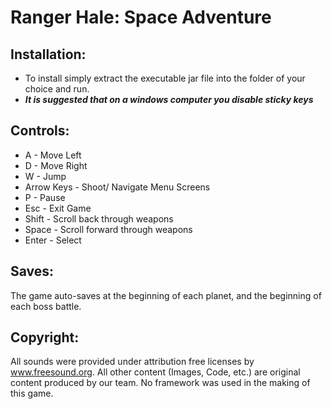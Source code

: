 Ranger Hale: Space Adventure
============================

Installation:
-------------
* To install simply extract the executable jar file into the folder of your choice and run.
* ***It is suggested that on a windows computer you disable sticky keys***

Controls:
---------
* A - Move Left
* D - Move Right
* W - Jump
* Arrow Keys - Shoot/ Navigate Menu Screens
* P - Pause
* Esc - Exit Game
* Shift - Scroll back through weapons
* Space - Scroll forward through weapons
* Enter - Select

Saves:
------
The game auto-saves at the beginning of each planet, and the beginning of each boss battle.

Copyright:
----------
All sounds were provided under attribution free licenses by www.freesound.org.
All other content (Images, Code, etc.) are original content produced by our team.
No framework was used in the making of this game.
